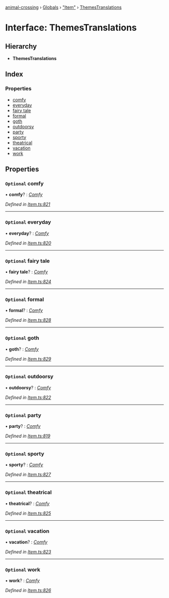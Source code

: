 [animal-crossing](../README.md) › [Globals](../globals.md) › ["Item"](../modules/_item_.md) › [ThemesTranslations](_item_.themestranslations.md)

# Interface: ThemesTranslations

## Hierarchy

* **ThemesTranslations**

## Index

### Properties

* [comfy](_item_.themestranslations.md#optional-comfy)
* [everyday](_item_.themestranslations.md#optional-everyday)
* [fairy tale](_item_.themestranslations.md#optional-fairy-tale)
* [formal](_item_.themestranslations.md#optional-formal)
* [goth](_item_.themestranslations.md#optional-goth)
* [outdoorsy](_item_.themestranslations.md#optional-outdoorsy)
* [party](_item_.themestranslations.md#optional-party)
* [sporty](_item_.themestranslations.md#optional-sporty)
* [theatrical](_item_.themestranslations.md#optional-theatrical)
* [vacation](_item_.themestranslations.md#optional-vacation)
* [work](_item_.themestranslations.md#optional-work)

## Properties

### `Optional` comfy

• **comfy**? : *[Comfy](_item_.comfy.md)*

*Defined in [Item.ts:821](https://github.com/Norviah/animal-crossing/blob/b7769d3/module/types/Item.ts#L821)*

___

### `Optional` everyday

• **everyday**? : *[Comfy](_item_.comfy.md)*

*Defined in [Item.ts:820](https://github.com/Norviah/animal-crossing/blob/b7769d3/module/types/Item.ts#L820)*

___

### `Optional` fairy tale

• **fairy tale**? : *[Comfy](_item_.comfy.md)*

*Defined in [Item.ts:824](https://github.com/Norviah/animal-crossing/blob/b7769d3/module/types/Item.ts#L824)*

___

### `Optional` formal

• **formal**? : *[Comfy](_item_.comfy.md)*

*Defined in [Item.ts:828](https://github.com/Norviah/animal-crossing/blob/b7769d3/module/types/Item.ts#L828)*

___

### `Optional` goth

• **goth**? : *[Comfy](_item_.comfy.md)*

*Defined in [Item.ts:829](https://github.com/Norviah/animal-crossing/blob/b7769d3/module/types/Item.ts#L829)*

___

### `Optional` outdoorsy

• **outdoorsy**? : *[Comfy](_item_.comfy.md)*

*Defined in [Item.ts:822](https://github.com/Norviah/animal-crossing/blob/b7769d3/module/types/Item.ts#L822)*

___

### `Optional` party

• **party**? : *[Comfy](_item_.comfy.md)*

*Defined in [Item.ts:819](https://github.com/Norviah/animal-crossing/blob/b7769d3/module/types/Item.ts#L819)*

___

### `Optional` sporty

• **sporty**? : *[Comfy](_item_.comfy.md)*

*Defined in [Item.ts:827](https://github.com/Norviah/animal-crossing/blob/b7769d3/module/types/Item.ts#L827)*

___

### `Optional` theatrical

• **theatrical**? : *[Comfy](_item_.comfy.md)*

*Defined in [Item.ts:825](https://github.com/Norviah/animal-crossing/blob/b7769d3/module/types/Item.ts#L825)*

___

### `Optional` vacation

• **vacation**? : *[Comfy](_item_.comfy.md)*

*Defined in [Item.ts:823](https://github.com/Norviah/animal-crossing/blob/b7769d3/module/types/Item.ts#L823)*

___

### `Optional` work

• **work**? : *[Comfy](_item_.comfy.md)*

*Defined in [Item.ts:826](https://github.com/Norviah/animal-crossing/blob/b7769d3/module/types/Item.ts#L826)*
